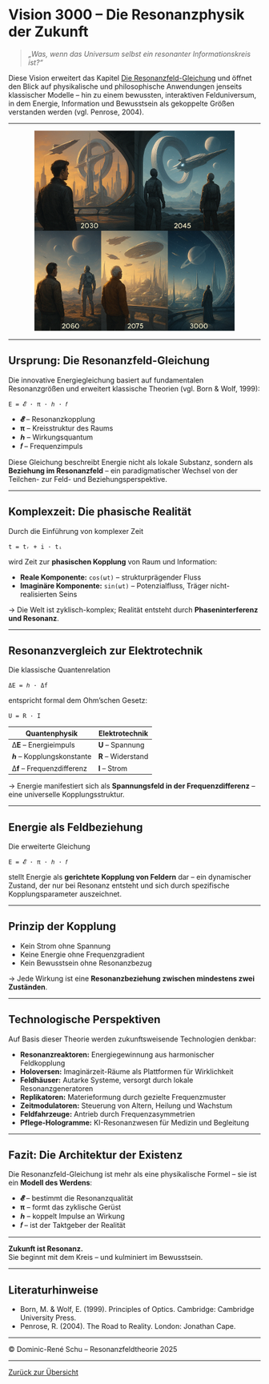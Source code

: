 # Vision 3000 – Die Resonanzphysik der Zukunft

> *„Was, wenn das Universum selbst ein resonanter Informationskreis ist?“*

Diese Vision erweitert das Kapitel [Die Resonanzfeld-Gleichung](../../fakten/docs/mathematik/schu_gleichung.md) und öffnet den Blick auf physikalische und philosophische Anwendungen jenseits klassischer Modelle – hin zu einem bewussten, interaktiven Felduniversum, in dem Energie, Information und Bewusstsein als gekoppelte Größen verstanden werden (vgl. Penrose, 2004).

---

<p align="center">
  <img src="../bilder/vision3000.png" alt="vision3000" width="400"/>
</p>

---

## Ursprung: Die Resonanzfeld-Gleichung

Die innovative Energiegleichung basiert auf fundamentalen Resonanzgrößen und erweitert klassische Theorien (vgl. Born & Wolf, 1999):

```
E = 𝓔 · π · ℎ · 𝑓
```

- **𝓔** – Resonanzkopplung  
- **π** – Kreisstruktur des Raums  
- **ℎ** – Wirkungsquantum  
- **𝑓** – Frequenzimpuls

Diese Gleichung beschreibt Energie nicht als lokale Substanz, sondern als **Beziehung im Resonanzfeld** – ein paradigmatischer Wechsel von der Teilchen- zur Feld- und Beziehungsperspektive.

---

## Komplexzeit: Die phasische Realität

Durch die Einführung von komplexer Zeit

```
t = tᵣ + i · tᵢ
```

wird Zeit zur **phasischen Kopplung** von Raum und Information:

- **Reale Komponente:** `cos(ωt)` – strukturprägender Fluss  
- **Imaginäre Komponente:** `sin(ωt)` – Potenzialfluss, Träger nicht-realisierten Seins

→ Die Welt ist zyklisch-komplex; Realität entsteht durch **Phaseninterferenz und Resonanz**.

---

## Resonanzvergleich zur Elektrotechnik

Die klassische Quantenrelation

```
ΔE = ℎ · Δf
```

entspricht formal dem Ohm’schen Gesetz:

```
U = R · I
```

| Quantenphysik         | Elektrotechnik    |
|-----------------------|------------------|
| Δ**E** – Energieimpuls       | **U** – Spannung       |
| **ℎ** – Kopplungskonstante   | **R** – Widerstand     |
| Δ**f** – Frequenzdifferenz   | **I** – Strom          |

→ Energie manifestiert sich als **Spannungsfeld in der Frequenzdifferenz** – eine universelle Kopplungsstruktur.

---

## Energie als Feldbeziehung

Die erweiterte Gleichung

```
E = 𝓔 · π · ℎ · 𝑓
```

stellt Energie als **gerichtete Kopplung von Feldern** dar – ein dynamischer Zustand, der nur bei Resonanz entsteht und sich durch spezifische Kopplungsparameter auszeichnet.

---

## Prinzip der Kopplung

- Kein Strom ohne Spannung  
- Keine Energie ohne Frequenzgradient  
- Kein Bewusstsein ohne Resonanzbezug  

→ Jede Wirkung ist eine **Resonanzbeziehung zwischen mindestens zwei Zuständen**.

---

## Technologische Perspektiven

Auf Basis dieser Theorie werden zukunftsweisende Technologien denkbar:

- **Resonanzreaktoren:** Energiegewinnung aus harmonischer Feldkopplung  
- **Holoversen:** Imaginärzeit-Räume als Plattformen für Wirklichkeit  
- **Feldhäuser:** Autarke Systeme, versorgt durch lokale Resonanzgeneratoren  
- **Replikatoren:** Materieformung durch gezielte Frequenzmuster  
- **Zeitmodulatoren:** Steuerung von Altern, Heilung und Wachstum  
- **Feldfahrzeuge:** Antrieb durch Frequenzasymmetrien  
- **Pflege-Hologramme:** KI-Resonanzwesen für Medizin und Begleitung

---

## Fazit: Die Architektur der Existenz

Die Resonanzfeld-Gleichung ist mehr als eine physikalische Formel – sie ist ein **Modell des Werdens**:

- **𝓔** – bestimmt die Resonanzqualität  
- **π** – formt das zyklische Gerüst  
- **ℎ** – koppelt Impulse an Wirkung  
- **𝑓** – ist der Taktgeber der Realität  

---

**Zukunft ist Resonanz.**  
Sie beginnt mit dem Kreis – und kulminiert im Bewusstsein.

---

## Literaturhinweise

- Born, M. & Wolf, E. (1999). Principles of Optics. Cambridge: Cambridge University Press.
- Penrose, R. (2004). The Road to Reality. London: Jonathan Cape.

---

© Dominic-René Schu – Resonanzfeldtheorie 2025

---

[Zurück zur Übersicht](../../../README.md)